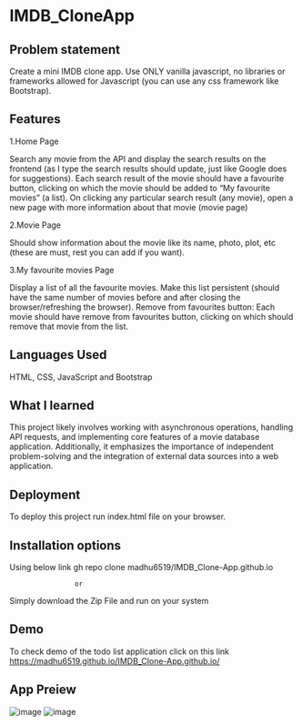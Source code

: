 
# IMDB_CloneApp



## Problem statement
Create a mini IMDB clone app. Use ONLY vanilla javascript, no libraries or frameworks allowed for Javascript (you can use any css framework like Bootstrap).
## Features

1.Home Page

Search any movie from the API and display the search results on the frontend (as I type the search results should update, just like Google does for suggestions).
Each search result of the movie should have a favourite button, clicking on which the movie should be added to “My favourite movies” (a list).
On clicking any particular search result (any movie), open a new page with more information about that movie (movie page)

2.Movie Page

Should show information about the movie like its name, photo, plot, etc (these are must, rest you can add if you want).

3.My favourite movies Page

Display a list of all the favourite movies.
Make this list persistent (should have the same number of movies before and after closing the browser/refreshing the browser).
Remove from favourites button: Each movie should have remove from favourites button, clicking on which should remove that movie from the list.


## Languages Used

HTML, CSS, JavaScript and Bootstrap 
## What I learned

This project likely involves working with asynchronous operations, handling API requests, and implementing core features of a movie database application. Additionally, it emphasizes the importance of independent problem-solving and the integration of external data sources into a web application.
## Deployment

To deploy this project run index.html file on your browser.


## Installation options
Using below link
 gh repo clone madhu6519/IMDB_Clone-App.github.io

                    or

Simply download the Zip File and run on your system


 

## Demo
To check demo of the todo list application click on this link https://madhu6519.github.io/IMDB_Clone-App.github.io/
## App Preiew
![image](https://github.com/madhu6519/IMDB_Clone-App.github.io/assets/64521759/2f1dfb46-df0e-45f0-be46-c872cd8fdbbb)
![image](https://github.com/madhu6519/IMDB_Clone-App.github.io/assets/64521759/52a8db9b-ddb0-4602-8115-f8532b147236)

